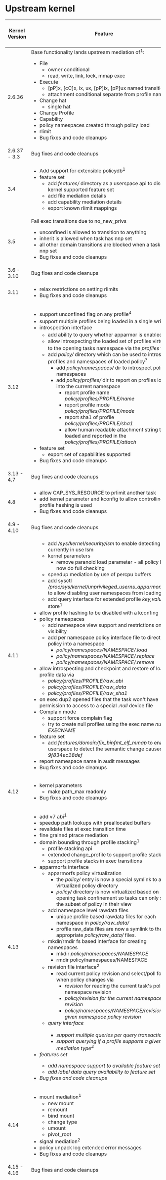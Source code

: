
# Upstream kernel

| Kernel Version | Feature | Required userspace version and notes |
|----------------|---------|--------------------------------------|
| 2.6.36         | Base functionality lands upstream mediation of<sup>1</sup>: <ul><li>File<ul><li>owner conditional</li><li>read, write, link, lock, mmap exec</li></ul></li><li>Execute<ul><li>[pP]x, [cC]x, ix, ux, [pP]ix, [pP]ux named transitions</li><li>attachment conditional separate from profile name</li></ul></li><li>Change hat<ul><li>single hat</li></ul></li><li>Change Profile</li><li>Capability</li><li>policy namespaces created through policy load</li><li>rlimit</li><li>Bug fixes and code cleanups</li></ul> | ```1``` AppArmor 2.5.1 |
| 2.6.37 - 3.3| Bug fixes and code cleanups       |  |
| 3.4            | <ul><li>Add support for extensible policydb<sup>1</sup></li><li>feature set<ul><li>add <i>features/</i> directory as a userspace api to discover kernel supported feature set</li><li>add file mediation details</li><li>add capability mediation details</li><li>export known rlimit mappings</li></ul></li></ul>       | ```1``` AppArmor 2.8 |
| 3.5            | Fail exec transitions due to no_new_privs<ul><li>unconfined is allowed to transition to anything</li><li>inherit is allowed when task has nnp set</li><li>all other domain transitions are blocked when a task has nnp set</li><li>Bug fixes and code cleanups</li></ul>        |  |
| 3.6 - 3.10     | Bug fixes and code cleanups       |  |
| 3.11           | <ul><li>relax restrictions on setting rlimits</li> <li>Bug fixes and code cleanups</li></ul>   |  |
| 3.12           | <ul><li>support unconfined flag on any profile<sup>4</sup></li><li>support multiple profiles being loaded in a single write<sup>1</sup></li><li>introspection interface<ul><li>add ability to query whether apparmor is enabled<sup>?</sup></li><li>allow introspecting the loaded set of profiles virtualized to the opening tasks namespace via the <i>profiles</i> file<sup>?</sup></li><li>add <i>policy/</i> directory which can be used to introspect profiles and namespaces of loaded policy<sup>?</sup><ul><li> add <i>policy/namespaces/</i> dir to introspect policy namespaces</li><li>add <i>policy/profiles/</i> dir to report on profiles loaded into the current namespace<ul><li>report profile name <i>policy/profiles/PROFILE/name</i></li><li>report profile mode <i>policy/profiles/PROFILE/mode</i></li><li>report sha1 of profile <i>policy/profiles/PROFILE/sha1</i></li><li>allow human readable attachment string to be loaded and reported in the <i>policy/profiles/PROFILE/attach</i></li></ul></li></ul></li></ul></li><li>feature set<ul><li>export set of capabilities supported</li></ul></li><li>Bug fixes and code cleanups</li></ul>   | ```1``` AppArmor 2.10<br>```2``` ???<br>```3``` ????<br>```4``` AppArmor 3.0  |
| 3.13 - 4.7       | Bug fixes and code cleanups       |   |
| 4.8            | <ul><li>allow CAP_SYS_RESOURCE to prlimit another task</li><li>add kernel parameter and kconfig to allow controlling if profile hashing is used</li><li>Bug fixes and code cleanups</li></ul>        |   |
| 4.9 - 4.10     | Bug fixes and code cleanups     |   |
| 4.11           | <ul><ul><li>add <i>/sys/kernel/security/lsm</i> to enable detecting currently in use lsm</li><li>kernel parameters<ul><li>remove paranoid load parameter - all policy loads now do full checking</li></ul></li><li>speedup mediation by use of percpu buffers</li><li>add sysctl <i>/proc/sys/kernel/unprivileged_userns_apparmor_policy</i> to allow disabling user namespaces from loading policy</li><li>add query interface for extended profile <i>key,value</i> data store<sup>1</sup></ul><li>allow profile hashing to be disabled with a kconfing</li><li>policy namespaces<ul><li>add namespace view support and restrictions on visibility</li><li>add per namespace policy interface file to directly load policy into a namespace<ul><li><i>policy/namespaces/NAMESPACE/.load</i></li><li><i>policy/namespaces/NAMESPACE/.replace</i></li><li><i>policy/namespaces/NAMESPACE/.remove</i></li></ul></li></ul></li><li>allow introspecting and checkpoint and restore of loaded profile data via<ul><li><i>policy/profiles/PROFILE/raw_abi</i></li><li><i>policy/profiles/PROFILE/raw_data</i></li><li><i>policy/profiles/PROFILE/raw_sha1</i></li></ul></li><li> on exec dup2 opened files that the task won't have permission to access to a special <i>.null</i> device file</li><li>Complain mode<ul><li>support force complain flag</li><li>try to create null profiles using the exec name <i>null-EXECNAME</i></ul></li><li>feature set<ul><li> add <i>features/domain/fix_binfmt_elf_mmap</i> to enable userspace to detect the semantic change caused by <i>9f834ec18def</i></li></ul></li><li>report namespace name in audit messages</li><li>Bug fixes and code cleanups</li></ul>        |  ```1``` ??? |
| 4.12           | <ul><li>kernel parameters<ul><li>make path_max readonly</li></ul></li><li>Bug fixes and code cleanups</li></ul>        |   |
| 4.13           | <ul><li>add v7 abi<sup>1</sup></li><li>speedup path lookups with preallocated buffers</li><li>revalidate files at exec transition time</li><li>fine grained ptrace mediation</li><li>domain bounding through profile stacking<sup>1</sup><ul><li>profile stacking api</li><li>extended change_profile to support profile stacking</li><li>support profile stacks in exec transitions</li></ul></li><li>apparmorfs interface<ul><li> apparmorfs policy virtualization<ul><li>the <i>policy/</i> entry is now a special symlink to a virtualized policy directory</li><li><i>policy/</i> directory is now virtualized based on opening task confinement so tasks can only see the subset of policy in their view</li></ul></li> <li>add namespace level rawdata files<ul><li>unique profile based rawdata files for each namespace in <i>policy/raw_data/</i></li><li> profile raw_data files are now a symlink to the appropriate <i>policy/raw_data/</i> files.</li></ul></li><li>mkdir/rmdir fs based interface for creating namespaces<ul><li>mkdir <i>policy/namespaces/NAMESPACE</i></li><li>rmdir policy/namespaces/NAMESPACE</li></ul></li><li>revision file interface<sup>2</sup><ul><li>read current policy revision and select/poll for when policy changes via<ul><li> <i>revision</i> for reading the current task's policy namespace revision</li><li><i>policy/revision for the current namespace revision</li><li><i>policy/namespaces/NAMESPACE/revision</i> for a given namespace policy revision</li></ul></li></ul></li><li>query interface<ul><li>support multiple queries per query transaction<sup>3</sup></li><li>support querying if a profile supports a given mediation type<sup>4</sup></li></ul></li></ul></li><li>features set<ul><li>add namespace support to available feature set</li><li>add label data query availability to feature set</li></ul></li><li>Bug fixes and code cleanups</li></ul>     | ```1``` AppArmor 2.10<br>```2``` library interface added to AppArmor 3.0, can be used directly with any version apparmor<br>```3``` AppArmor 3.0<br>```4``` AppArmor 3.0???? |
| 4.14           | <ul><li> mount mediation<sup>1</sup><ul><li>new mount</li><li>remount</li><li>bind mount</li><li>change type</li><li>umount</li><li>pivot_root</li></ul><li>signal mediation<sup>2</sup></li><li>policy unpack log extended error messages</li><li>Bug fixes and code cleanups</li></ul> | ```1``` AppArmor 2.8<br>```2``` AppArmor 2.9  |
| 4.15 - 4.16 | Bug fixes and code cleanups|   |
| 4.17           | <ul><li> v8 abi<sup>1</sup></li><li>generic socket mediation (ie. basic network mediation)<sup>1</sup></li><li>improved profile attachment logic<ul><li>handle overlapping expression resolution up to 8 characters dynamic overlap in kernel<sup>2</sup></li><li>xattr attachment conditional<sup>1</sup></li><li>no_new_privs improved attachment with subset test based on confinement at time no_new_privs was entered<sup>3</sup></ul></li><li> signal mediation of profile stacks<sup>4</sup></li><li>Bug fixes and code cleanups</li></ul>       | ```1``` AppArmor 3.0 and requires policy using feature abi rules<br>```2``` Any userspace that supports attachment conditionasl 2.5+<br>```3``` no userspace requirements, reduces cases where nnp prevents a transition<br>```4```Same userspace as regular signal mediation AppArmor 2.9  |
| 4.18           | <ul><li>add support for secids and using secctxes</li><li>the ability to get a task's secid</li><li>add support for audit rules filtering. AppArmor task label can be used in audit rule filters</li><li>Bug fixes and code cleanups</li></ul>        | No apparmor userspace requirements.  |
| 4.19           | Bug fixes and code cleanups|   |
| 4.20           | <ul><li>Secmark mediation for custom policy<sup>1</sup></li><li>Bug fixes and code cleanups</li></ul> | ```1``` Custom patch not in upstream apparmor |
| 5.0            | Bug fixes and code cleanups|    |
| 5.1            | <ul><li>LSM stacking with generic blobs (sara/landlock). Does not include secids so insufficient to stack with selinux and smack.</li><li>Bug fixes and code cleanups</li></ul> | no userspace requirements. There is a new kernel parameter <i>lsm=</i> that is used in place of the old <i>security=</i> parameter  |
| 5.2            | wip <ul><li>fine grained af_unix mediation<ul><li>unix rules<sup>1</sup></li><li>get peer sock label via so_peersec<sup>2</sup><li><li>dbus mediation<sup>3</sup></li></ul></li><li>no-new-privs rules</li></ul>   | ```1``` AppArmor 3.0<br>```2```No userspace support needed to read via getsockopt. Library support for ```aa_getpeercon``` add in AppArmor 2.7<br>```3``` requires AppArmor 3.0 and D-Bus 1.10.0</li></ul>

# Suse kernel

# Ubuntu Kernel
